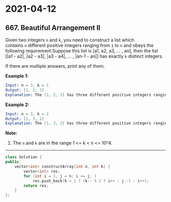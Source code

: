# 2021-04-12

## 667. Beautiful Arrangement II

Given two integers `n` and `k`, you need to construct a list which contains `n` different positive integers ranging from `1` to `n` and obeys the following requirement:Suppose this list is [a1, a2, a3, ... , an], then the list [|a1 - a2|, |a2 - a3|, |a3 - a4|, ... , |an-1 - an|] has exactly `k` distinct integers.

If there are multiple answers, print any of them.

**Example 1:**

```s
Input: n = 3, k = 1
Output: [1, 2, 3]
Explanation: The [1, 2, 3] has three different positive integers ranging from 1 to 3, and the [1, 1] has exactly 1 distinct integer: 1.
```

**Example 2:**

```s
Input: n = 3, k = 2
Output: [1, 3, 2]
Explanation: The [1, 3, 2] has three different positive integers ranging from 1 to 3, and the [2, 1] has exactly 2 distinct integers: 1 and 2.
```

**Note:**

1. The `n` and `k` are in the range 1 <= k < n <= 10^4.

---

```c++
class Solution {
public:
    vector<int> constructArray(int n, int k) {
        vector<int> res;
        for (int i = 1, j = n; i <= j; )
            res.push_back(k > 1 ? (k-- % 2 ? i++ : j--) : i++);
        return res;
    }
};
```
